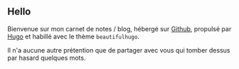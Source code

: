 ## Hello

Bienvenue sur mon carnet de notes / blog, hébergé sur [Github](https://github.com/notkaa), propulsé par [Hugo](https://gohugo.io) et habillé avec le thème `beautifulhugo`.

Il n'a aucune autre prétention que de partager avec vous qui tomber dessus par hasard quelques mots.
